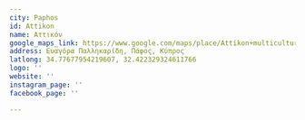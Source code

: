 ```yaml
---
city: Paphos
id: Attikon
name: Αττικόν
google_maps_link: https://www.google.com/maps/place/Attikon+multicultural+space/@34.7765945,32.420205,17z/data=!3m1!4b1!4m5!3m4!1s0x14e706f4e02d643b:0x4a7ebdc27b1f7cd!8m2!3d34.7765612!4d32.4224217
address: Ευαγόρα Παλληκαρίδη, Πάφος, Κύπρος
latlong: 34.77677954219607, 32.422329324611766
logo: ''
website: ''
instagram_page: ''
facebook_page: ''

---
```

